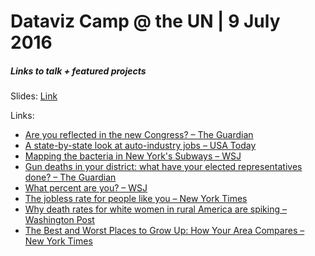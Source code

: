 # Dataviz Camp @ the UN | 9 July 2016
##### Links to talk + featured projects

Slides: [Link](https://docs.google.com/presentation/d/163Nh4Hbc109HoSVtCMKd5pwkKsTxPpPWihFz29hptzM/edit?usp=sharing)

Links:

- [Are you reflected in the new Congress? – The Guardian](http://www.theguardian.com/us-news/ng-interactive/2014/nov/06/-sp-congress-diversity-women-race-lgbt-are-you-represented)
- [A state-by-state look at auto-industry jobs – USA Today](http://usatoday30.usatoday.com/money/autos/2008-12-04-auto-workers-by-state_N.htm)
- [Mapping the bacteria in New York's Subways – WSJ](http://graphics.wsj.com/patho-map/?sel=stn_311)
- [Gun deaths in your district: what have your elected representatives done? – The Guardian](http://www.theguardian.com/us-news/ng-interactive/2015/dec/14/gun-control-laws-congress-shooting-deaths-nra-lobby-campaign-donations)
- [What percent are you? – WSJ](http://blogs.wsj.com/economics/2011/10/19/what-percent-are-you/)
- [The jobless rate for people like you – New York Times](http://www.nytimes.com/interactive/2009/11/06/business/economy/unemployment-lines.html?_r=0)
- [Why death rates for white women in rural America are spiking – Washington Post](https://www.washingtonpost.com/graphics/national/white-death/)
- [The Best and Worst Places to Grow Up: How Your Area Compares – New York Times](http://www.nytimes.com/interactive/2015/05/03/upshot/the-best-and-worst-places-to-grow-up-how-your-area-compares.html)
